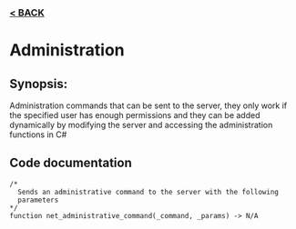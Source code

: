 ### [< BACK](start.md)

# Administration
## Synopsis:
Administration commands that can be sent to the server, they only work if the specified user has enough permissions and they can be added dynamically by modifying the server and accessing the administration functions in C#
## Code documentation
```gml
/*
  Sends an administrative command to the server with the following
  parameters
*/
function net_administrative_command(_command, _params) -> N/A
```